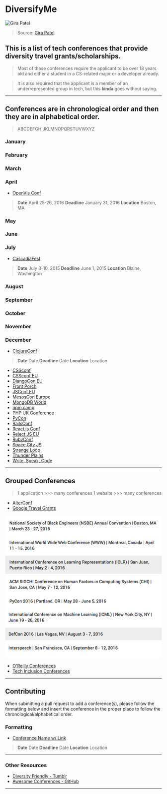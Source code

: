 # DiversifyMe

![Gira Patel](https://d13yacurqjgara.cloudfront.net/users/196023/screenshots/2453486/dribbble-01-01_1x.png)

> Source: [Gira Patel](https://dribbble.com/shots/2453486-Flat-Family)

## This is a list of tech conferences that provide diversity travel grants/scholarships.

> Most of these conferences require the applicant to be over 18 years old and either a student in a CS-related major or a developer already.

> It is also required that the applicant is a member of an underrepresented group in tech, but this **kinda** goes without saying.

---

## Conferences are in chronological order and then they are in alphabetical order.

> ABCDEFGHIJKLMNOPQRSTUVWXYZ


### January
### February
### March
### April

- <a href="https://openvisconf.com/diversity-scholarship-application/" target="_blank">OpenVis Conf</a>
> **Date** April 25-26, 2016
> **Deadline** January 31, 2016
> **Location** Boston, MA

### May
### June
### July

- <a href="http://2015.cascadiajs.com/news/scholarship" target="_blank">CascadiaFest</a>
> **Date** July 8-10, 2015
> **Deadline** June 1, 2015
> **Location** Blaine, Washington

### August
### September
### October
### November
### December


- <a href="http://clojure-conj.org/opportunity" target="_blank">ClojureConf</a>
> **Date** Date
> **Deadline** Date
> **Location** Location
- <a href="https://2015.cssconf.com/diversity-scholarship/" target="_blank">CSSconf</a>
- <a href="http://2015.cssconf.eu/scholarships/" target="_blank">CSSconf EU</a>
- <a href="https://djangocon.eu/scholarships/" target="_blank">DjangoCon EU</a>
- <a href="https://frontporch.typeform.com/to/D8bLQn" target="_blank">Front Porch</a>
- <a href="http://2015.cssconf.eu/scholarships/" target="_blank">JSConf EU</a>
- <a href="http://events.linuxfoundation.org/events/mesoscon-europe/attend/scholarship" target="_blank">MesosCon Europe</a>
- <a href="https://www.mongodb.com/mongodb-diversity-scholarship" target="_blank">MongoDB World</a>
-  <a href="http://npm.github.io/npm-camp/diversity.html" target="_blank">npm.camp</a>
- <a href="http://phpconference.co.uk/diversity/" target="_blank">PHP UK Conference</a>
- <a href="https://us.pycon.org/2016/assistance/" target="_blank">PyCon</a>
- <a href="http://railsconf.com/scholarship" target="_blank">RailsConf</a>
- <a href="https://facebook.github.io/react/blog/2015/12/04/react-js-conf-2016-diversity-scholarship.html" target="_blank">React.js Conf</a>
- <a href="http://2015.cssconf.eu/scholarships/" target="_blank">Reject.JS EU</a>
- <a href="http://rubyconf.org/scholarship" target="_blank">RubyConf</a>
- <a href="https://ti.to/spacecityjs/space-city-js-2016/" target="_blank">Space City JS</a>
- <a href="http://www.thestrangeloop.com/opportunity.html" target="_blank">Strange Loop</a>
- <a href="https://docs.google.com/forms/d/1dSFlYwYEYepNAYEz_IJgafVhjSG4u9VJciUz4rZWmE8/viewform?c=0&w=1" target="_blank">Thunder Plains</a>
- <a href="http://www.writespeakcode.com/" target="_blank">Write, Speak, Code</a>

---

## Grouped Conferences

> 1 application >>> many conferences
> 1 website >>> many conferences

- <a href="http://www.alterconf.com/" target="_blank">AlterConf</a>
- <a href="https://www.google.com/edu/scholarships/google-travel-and-conference-grants/#!north-america" target="_blank">Google Travel Grants</a>

![](google-one.png)
![](google-two.png)

- <a href="http://www.oreilly.com/conferences/diversity-application.csp" target="_blank">O'Reilly Conferences</a>
- <a href="http://techinclusion.co/scholarship-application/" target="_blank">Tech Inclusion Conferences</a>

---

## Contributing

When submitting a pull request to add a conference(s), please follow the formatting below and insert the conference in the proper place to follow the chronological/alphabetical order.

### Formatting

- <a href="" target="_blank">Conference Name w/ Link</a>

> **Date** Date
> **Deadline** Date
> **Location** Location

---

### Other Resources

- <a href="http://diversityfriendly.co/" target="_blank">Diversity Friendly - Tumblr</a>
- <a href="https://github.com/RichardLitt/awesome-conferences" target="_blank">Awesome Conferences - GitHub</a>

---
